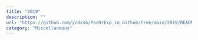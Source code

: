 ```yaml
---
title: "2019"
description: ""
url: "https://github.com/ycdxsb/PocOrExp_in_Github/tree/main/2019/README.md"
category: "Miscellaneous"
---
```

